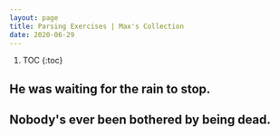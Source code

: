 ```yaml
---
layout: page
title: Parsing Exercises | Max's Collection
date: 2020-06-29
---
```


1. TOC
{:toc}


## He was waiting for the rain to stop.

## Nobody's ever been bothered by being dead.
